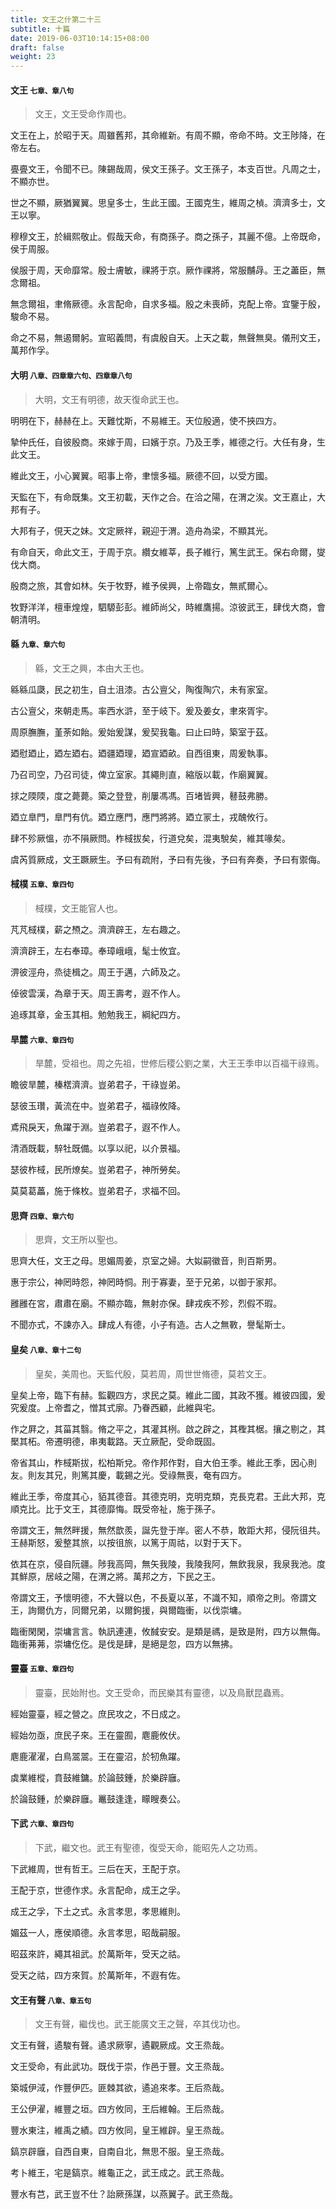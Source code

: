 ```yaml
---
title: 文王之什第二十三
subtitle: 十篇
date: 2019-06-03T10:14:15+08:00
draft: false
weight: 23
---
```



<h4 id="23.1">文王 <small>七章、章八句</small></h4>

<blockquote>
    <p>文王，文王受命作周也。</p>
</blockquote>
  
<p id="23.1.1">文王在上，於昭于天。周雖舊邦，其命維新。有周不顯，帝命不時。文王陟降，在帝左右。</p>
<p id="23.1.2">亹亹文王，令聞不已。陳錫哉周，侯文王孫子。文王孫子，本支百世。凡周之士，不顯亦世。</p>
<p id="23.1.3">世之不顯，厥猶翼翼。思皇多士，生此王國。王國克生，維周之楨。濟濟多士，文王以寧。</p>
<p id="23.1.4">穆穆文王，於緝熙敬止。假哉天命，有商孫子。商之孫子，其麗不億。上帝既命，侯于周服。</p>
<p id="23.1.5">侯服于周，天命靡常。殷士膚敏，祼將于京。厥作祼將，常服黼冔。王之藎臣，無念爾祖。</p>
<p id="23.1.6">無念爾祖，聿脩厥德。永言配命，自求多福。殷之未喪師，克配上帝。宜鑒于殷，駿命不易。</p>
<p id="23.1.7">命之不易，無遏爾躬。宣昭義問，有虞殷自天。上天之載，無聲無臭。儀刑文王，萬邦作孚。</p>


<h4 id="23.2">大明 <small>八章、四章章六句、四章章八句</small></h4>

<blockquote>
    <p>大明，文王有明德，故天復命武王也。</p>
</blockquote>

<p id="23.2.1">明明在下，赫赫在上。天難忱斯，不易維王。天位殷適，使不挾四方。</p>
<p id="23.2.2">摯仲氏任，自彼殷商。來嫁于周，曰嬪于京。乃及王季，維德之行。大任有身，生此文王。</p>
<p id="23.2.3">維此文王，小心翼翼。昭事上帝，聿懷多福。厥德不回，以受方國。</p>
<p id="23.2.4">天監在下，有命既集。文王初載，天作之合。在洽之陽，在渭之涘。文王嘉止，大邦有子。</p>
<p id="23.2.5">大邦有子，俔天之妹。文定厥祥，親迎于渭。造舟為梁，不顯其光。</p>
<p id="23.2.6">有命自天，命此文王，于周于京。纘女維莘，長子維行，篤生武王。保右命爾，燮伐大商。</p>
<p id="23.2.7">殷商之旅，其會如林。矢于牧野，維予侯興，上帝臨女，無貳爾心。</p>
<p id="23.2.8">牧野洋洋，檀車煌煌，駟騵彭彭。維師尚父，時維鷹揚。涼彼武王，肆伐大商，會朝清明。</p>


<h4 id="23.3">緜 <small>九章、章六句</small></h4>

<blockquote>
    <p>緜，文王之興，本由大王也。</p>
</blockquote>

<p id="23.3.1">緜緜瓜瓞，民之初生，自土沮漆。古公亶父，陶復陶穴，未有家室。</p>
<p id="23.3.2">古公亶父，來朝走馬。率西水滸，至于岐下。爰及姜女，聿來胥宇。</p>
<p id="23.3.3">周原膴膴，堇荼如飴。爰始爰謀，爰契我龜。曰止曰時，築室于茲。</p>
<p id="23.3.4">廼慰廼止，廼左廼右。廼疆廼理，廼宣廼畝。自西徂東，周爰執事。</p>
<p id="23.3.5">乃召司空，乃召司徒，俾立室家。其繩則直，縮版以載，作廟翼翼。</p>
<p id="23.3.6">捄之陾陾，度之薨薨。築之登登，削屢馮馮。百堵皆興，鼛鼓弗勝。</p>
<p id="23.3.7">廼立臯門，臯門有伉。廼立應門，應門將將。廼立冡土，戎醜攸行。</p>
<p id="23.3.8">肆不殄厥慍，亦不隕厥問。柞棫拔矣，行道兌矣，混夷駾矣，維其喙矣。</p>
<p id="23.3.9">虞芮質厥成，文王蹶厥生。予曰有疏附，予曰有先後，予曰有奔奏，予曰有禦侮。</p>


<h4 id="23.4">棫樸 <small>五章、章四句</small></h4>

<blockquote>
    <p>棫樸，文王能官人也。</p>
</blockquote>

<p id="23.4.1">芃芃棫樸，薪之槱之。濟濟辟王，左右趣之。</p>
<p id="23.4.2">濟濟辟王，左右奉璋。奉璋峨峨，髦士攸宜。</p>
<p id="23.4.3">淠彼涇舟，烝徒楫之。周王于邁，六師及之。</p>
<p id="23.4.4">倬彼雲漢，為章于天。周王壽考，遐不作人。</p>
<p id="23.4.5">追琢其章，金玉其相。勉勉我王，綱紀四方。</p>


<h4 id="23.5">旱麓 <small>六章、章四句</small></h4>

<blockquote>
    <p>旱麓，受祖也。周之先祖，世修后稷公劉之業，大王王季申以百福干祿焉。</p>
</blockquote>

<p id="23.5.1">瞻彼旱麓，榛楛濟濟。豈弟君子，干祿豈弟。</p>
<p id="23.5.2">瑟彼玉瓚，黃流在中。豈弟君子，福祿攸降。</p>
<p id="23.5.3">鳶飛戾天，魚躍于淵。豈弟君子，遐不作人。</p>
<p id="23.5.4">清酒既載，騂牡既備。以享以祀，以介景福。</p>
<p id="23.5.5">瑟彼柞棫，民所燎矣。豈弟君子，神所勞矣。</p>
<p id="23.5.6">莫莫葛藟，施于條枚。豈弟君子，求福不回。</p>


<h4 id="23.6">思齊 <small>四章、章六句</small></h4>

<blockquote>
    <p>思齊，文王所以聖也。</p>
</blockquote>

<p id="23.6.1">思齊大任，文王之母。思媚周姜，京室之婦。大姒嗣徽音，則百斯男。</p>
<p id="23.6.2">惠于宗公，神罔時怨，神罔時恫。刑于寡妻，至于兄弟，以御于家邦。</p>
<p id="23.6.3">雝雝在宮，肅肅在廟。不顯亦臨，無射亦保。肆戎疾不殄，烈假不瑕。</p>
<p id="23.6.4">不聞亦式，不諫亦入。肆成人有德，小子有造。古人之無斁，譽髦斯士。</p>


<h4 id="23.7">皇矣 <small>八章、章十二句</small></h4>

<blockquote>
    <p>皇矣，美周也。天監代殷，莫若周，周世世脩德，莫若文王。</p>
</blockquote>

<p id="23.7.1">皇矣上帝，臨下有赫。監觀四方，求民之莫。維此二國，其政不獲。維彼四國，爰究爰度。上帝耆之，憎其式廓。乃眷西顧，此維與宅。</p>
<p id="23.7.2">作之屛之，其菑其翳。脩之平之，其灌其栵。啟之辟之，其檉其椐。攘之剔之，其檿其柘。帝遷明德，串夷載路。天立厥配，受命既固。</p>
<p id="23.7.3">帝省其山，柞棫斯拔，松柏斯兌。帝作邦作對，自大伯王季。維此王季，因心則友。則友其兄，則篤其慶，載錫之光。受祿無喪，奄有四方。</p>
<p id="23.7.4">維此王季，帝度其心，貊其德音。其德克明，克明克類，克長克君。王此大邦，克順克比。比于文王，其德靡悔。既受帝祉，施于孫子。</p>
<p id="23.7.5">帝謂文王，無然畔援，無然歆羨，誕先登于岸。密人不恭，敢距大邦，侵阮徂共。王赫斯怒，爰整其旅，以按徂旅，以篤于周祜，以對于天下。</p>
<p id="23.7.6">依其在京，侵自阮疆。陟我高岡，無矢我陵，我陵我阿，無飲我泉，我泉我池。度其鮮原，居岐之陽，在渭之將。萬邦之方，下民之王。</p>
<p id="23.7.7">帝謂文王，予懷明德，不大聲以色，不長夏以革，不識不知，順帝之則。帝謂文王，詢爾仇方，同爾兄弟，以爾鉤援，與爾臨衝，以伐崇墉。</p>
<p id="23.7.8">臨衝閑閑，崇墉言言。執訊連連，攸馘安安。是類是禡，是致是附，四方以無侮。臨衝茀茀，崇墉仡仡。是伐是肆，是絕是忽，四方以無拂。</p>


<h4 id="23.8">靈臺 <small>五章、章四句</small></h4>

<blockquote>
    <p>靈臺，民始附也。文王受命，而民樂其有靈德，以及鳥獸昆蟲焉。</p>
</blockquote>

<p id="23.8.1">經始靈臺，經之營之。庶民攻之，不日成之。</p>
<p id="23.8.2">經始勿亟，庶民子來。王在靈囿，麀鹿攸伏。</p>
<p id="23.8.3">麀鹿濯濯，白鳥翯翯。王在靈沼，於牣魚躍。</p>
<p id="23.8.4">虡業維樅，賁鼓維鏞。於論鼓鍾，於樂辟廱。</p>
<p id="23.8.5">於論鼓鍾，於樂辟廱。鼉鼓逢逢，矇瞍奏公。</p>


<h4 id="23.9">下武 <small>六章、章四句</small></h4>

<blockquote>
    <p>下武，繼文也。武王有聖德，復受天命，能昭先人之功焉。</p>
</blockquote>

<p id="23.9.1">下武維周，世有哲王。三后在天，王配于京。</p>
<p id="23.9.2">王配于京，世德作求。永言配命，成王之孚。</p>
<p id="23.9.3">成王之孚，下土之式。永言孝思，孝思維則。</p>
<p id="23.9.4">媚茲一人，應侯順德。永言孝思，昭哉嗣服。</p>
<p id="23.9.5">昭茲來許，繩其祖武。於萬斯年，受天之祜。</p>
<p id="23.9.6">受天之祜，四方來賀。於萬斯年，不遐有佐。</p>


<h4 id="23.10">文王有聲 <small>八章、章五句</small></h4>

<blockquote>
    <p>文王有聲，繼伐也。武王能廣文王之聲，卒其伐功也。</p>
</blockquote>

<p id="23.10.1">文王有聲，遹駿有聲。遹求厥寧，遹觀厥成。文王烝哉。</p>
<p id="23.10.2">文王受命，有此武功。既伐于崇，作邑于豐。文王烝哉。</p>
<p id="23.10.3">築城伊淢，作豐伊匹。匪棘其欲，遹追來孝。王后烝哉。</p>
<p id="23.10.4">王公伊濯，維豐之垣。四方攸同，王后維翰。王后烝哉。</p>
<p id="23.10.5">豐水東注，維禹之績。四方攸同，皇王維辟。皇王烝哉。</p>
<p id="23.10.6">鎬京辟廱，自西自東，自南自北，無思不服。皇王烝哉。</p>
<p id="23.10.7">考卜維王，宅是鎬京。維龜正之，武王成之。武王烝哉。</p>
<p id="23.10.8">豐水有芑，武王豈不仕？詒厥孫謀，以燕翼子。武王烝哉。</p>
